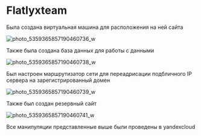 # Flatlyxteam

Была создана виртуальная машина для расположения на ней сайта

![photo_5359365857190460736_w](https://user-images.githubusercontent.com/90789115/196020333-e043b889-60e7-4529-beb3-33a4281a63c0.jpg)

Также была создана база данных для работы с данными 

![photo_5359365857190460738_w](https://user-images.githubusercontent.com/90789115/196020417-dc755e72-73d5-46bd-b421-255f400356c7.jpg)

Был настроен маршрутизатор сети для переадрисации подбличного IP сервера на зарегистрированный домен

![photo_5359365857190460739_w](https://user-images.githubusercontent.com/90789115/196020468-a3846c7b-bad3-42eb-a5f7-300e3c67ed9a.jpg)

Также был создан резервный сайт

![photo_5359365857190460741_w](https://user-images.githubusercontent.com/90789115/196020507-153e472e-5c8d-41a1-98f9-6c8a1cc7daa5.jpg)

Все манипуляции представленные выше были проведены в yandexcloud
